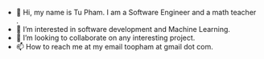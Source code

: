 - 👋 Hi, my name is Tu Pham. I am a Software Engineer and a math teacher .
- 👀 I’m interested in software development and Machine Learning.
- 💞️ I’m looking to collaborate on any interesting project.
- 📫 How to reach me at my email toopham at gmail dot com.
